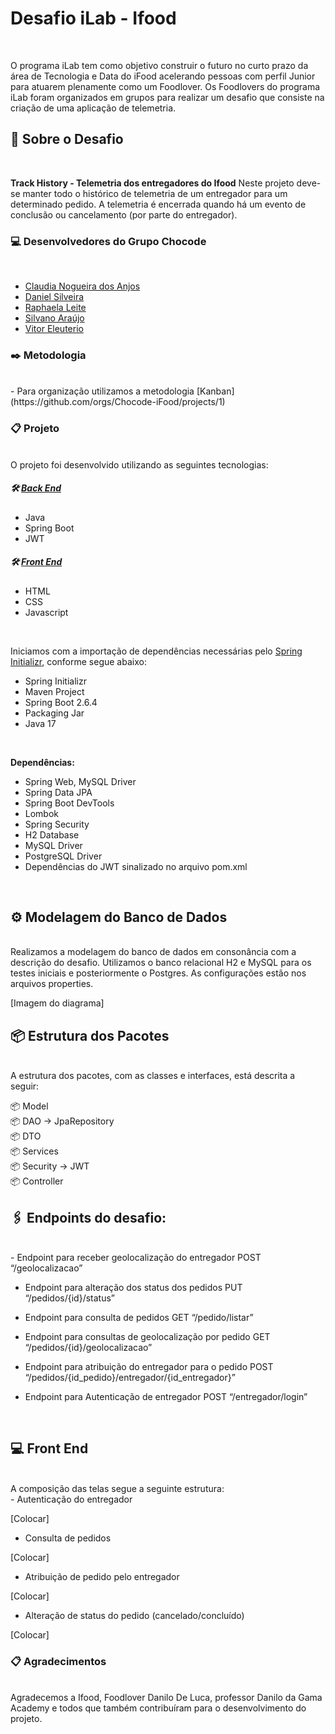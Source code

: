 # Desafio iLab - Ifood
<br />

O programa iLab tem como objetivo construir o futuro no curto prazo da área de Tecnologia e Data do iFood acelerando pessoas com perfil Junior para atuarem plenamente como um Foodlover.
Os Foodlovers do programa iLab foram organizados em grupos para realizar um desafio que consiste na criação de uma aplicação de telemetria.
<br />

## 🚀 Sobre o Desafio
<br />

**Track History - Telemetria dos entregadores do Ifood**
Neste projeto deve-se manter todo o histórico de telemetria de um entregador para um determinado pedido. A telemetria é encerrada quando há um evento de conclusão ou cancelamento (por parte do entregador).
<br />

### 💻 Desenvolvedores do Grupo Chocode
<br />

- [Claudia Nogueira dos Anjos](https://github.com/AnjosClaudia)
- [Daniel Silveira](https://github.com/smarticogit)
- [Raphaela Leite](https://github.com/Raphaella-leite)
- [Silvano Araújo](https://github.com/Silvanoeng)
- [Vitor Eleuterio](https://github.com/SevenSecRS)

### ✒️ Metodologia
<br />
- Para organização utilizamos a metodologia [Kanban](https://github.com/orgs/Chocode-iFood/projects/1)
<br />

### 📋 Projeto
<br />
O projeto foi desenvolvido utilizando as seguintes tecnologias:
<br />

##### 🛠 [Back End](https://github.com/Chocode-iFood/back)
 - Java
 - Spring Boot
 - JWT
 
##### 🛠 [Front End](https://github.com/Chocode-iFood/front)
- HTML 
- CSS
- Javascript
<br />

Iniciamos com a importação de dependências necessárias pelo [Spring Initializr](https://start.spring.io/), conforme segue abaixo:
- Spring Initializr 
- Maven Project
- Spring Boot 2.6.4
- Packaging Jar 
- Java 17
<br />

**Dependências:** 
- Spring Web, MySQL Driver
- Spring Data JPA
- Spring Boot DevTools
- Lombok
- Spring Security
- H2 Database
- MySQL Driver
- PostgreSQL Driver
- Dependências do JWT sinalizado no arquivo pom.xml
<br />

## ⚙️ Modelagem do Banco de Dados
<br />
Realizamos a modelagem do banco de dados em consonância com a descrição do desafio.
Utilizamos o banco relacional H2 e MySQL para os testes iniciais e posteriormente o Postgres. As configurações estão nos arquivos properties.
<br />

[Imagem do diagrama]
<br />

## 📦 Estrutura dos Pacotes
<br />
A estrutura dos pacotes, com as classes e interfaces, está descrita a seguir:

📦 Model
<br />
📦 DAO → JpaRepository
<br />
📦 DTO
<br />
📦 Services 
<br />
📦 Security → JWT
<br />
📦 Controller 
<br />

## 🖇 Endpoints do desafio: 
<br />
- Endpoint para receber geolocalização do entregador
	POST “/geolocalizacao”

- Endpoint para alteração dos status dos pedidos
	PUT “/pedidos/{id}/status” 

- Endpoint para consulta de pedidos 
	GET “/pedido/listar” 

- Endpoint para consultas de geolocalização por pedido 
	GET “/pedidos/{id}/geolocalizacao” 

- Endpoint para atribuição do entregador para o pedido
	POST “/pedidos/{id_pedido}/entregador/{id_entregador}”

- Endpoint para Autenticação de entregador 
            POST “/entregador/login”
<br />

## 💻 Front End
<br />
A composição das telas segue a seguinte estrutura:
<br />
- Autenticação do entregador

[Colocar]
<br />
- Consulta de pedidos

[Colocar]
<br />
- Atribuição de pedido pelo entregador

[Colocar]
<br />
- Alteração de status do pedido (cancelado/concluído)

[Colocar]
<br />
### 📋 Agradecimentos
<br />
Agradecemos a Ifood, Foodlover Danilo De Luca, professor Danilo da Gama Academy e todos que também contribuíram para o desenvolvimento do projeto.

